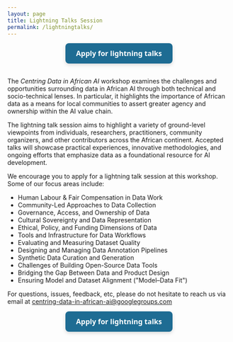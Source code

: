 ```yaml
---
layout: page
title: Lightning Talks Session
permalink: /lightningtalks/
---
```


<style>
.button-blue{
  display:inline-block;
  background:#1e6c93;
  color:#ffffff !important;      /* keep text white even in dark mode */
  font-family:system-ui,sans-serif;
  font-size:1rem;
  font-weight:600;
  padding:0.75rem 1.5rem;
  border-radius:0.5rem;
  text-decoration:none;
  box-shadow:0 3px 8px rgba(0,0,0,.15);
  transition:background .2s ease,transform .2s ease;
}
.button-blue:hover{              /* subtle hover */
  background:#155274;
  transform:translateY(-2px);
}
.button-blue:active{             /* click “press” effect */
  transform:translateY(0);
}
.center { text-align:center; }


/* simple banner that stretches full width */
.announcement{
  background:#fff8db;           /* soft yellow highlight */
  color:#333333;
  text-align:center;
  font-family:system-ui,sans-serif;
  font-size:1rem;
  font-weight:600;
  padding:0.75rem 1rem;
  border-bottom:1px solid #e2e2e2;
} 
</style>

<div class="center">
<a class="button-blue"
   href="https://forms.gle/qYTvdQVzNjXbYTQR8"
   target="_blank" rel="noopener">
  Apply for lightning talks
</a>
</div>

<!-- <div class="announcement">
  Submissions opening soon. Come back on&nbsp;4 June
</div> -->
<br>

The <i>Centring Data in African AI</i> workshop examines the challenges and opportunities surrounding data in African AI through both technical and socio-technical lenses. In particular, it highlights the importance of African data as a means for local communities to assert greater agency and ownership within the AI value chain.

The lightning talk session aims to highlight a variety of ground-level viewpoints from individuals, researchers, practitioners, community organizers, and other contributors across the African continent. Accepted talks will showcase practical experiences, innovative methodologies, and ongoing efforts that emphasize data as a foundational resource for AI development.

We encourage you to apply for a lightning talk session at this workshop. Some of our focus areas include:

- Human Labour & Fair Compensation in Data Work
- Community-Led Approaches to Data Collection
- Governance, Access, and Ownership of Data
- Cultural Sovereignty and Data Representation
- Ethical, Policy, and Funding Dimensions of Data
- Tools and Infrastructure for Data Workflows
- Evaluating and Measuring Dataset Quality
- Designing and Managing Data Annotation Pipelines
- Synthetic Data Curation and Generation
- Challenges of Building Open-Source Data Tools
- Bridging the Gap Between Data and Product Design
- Ensuring Model and Dataset Alignment ("Model–Data Fit")

For questions, issues, feedback, etc, please do not hesitate to reach us via email at [centring-data-in-african-ai@googlegroups.com](mailto:centring-data-in-african-ai@googlegroups.com)


<div class="center">
<a class="button-blue"
   href="https://forms.gle/qYTvdQVzNjXbYTQR8"
   target="_blank" rel="noopener">
  Apply for lightning talks
</a>
</div>